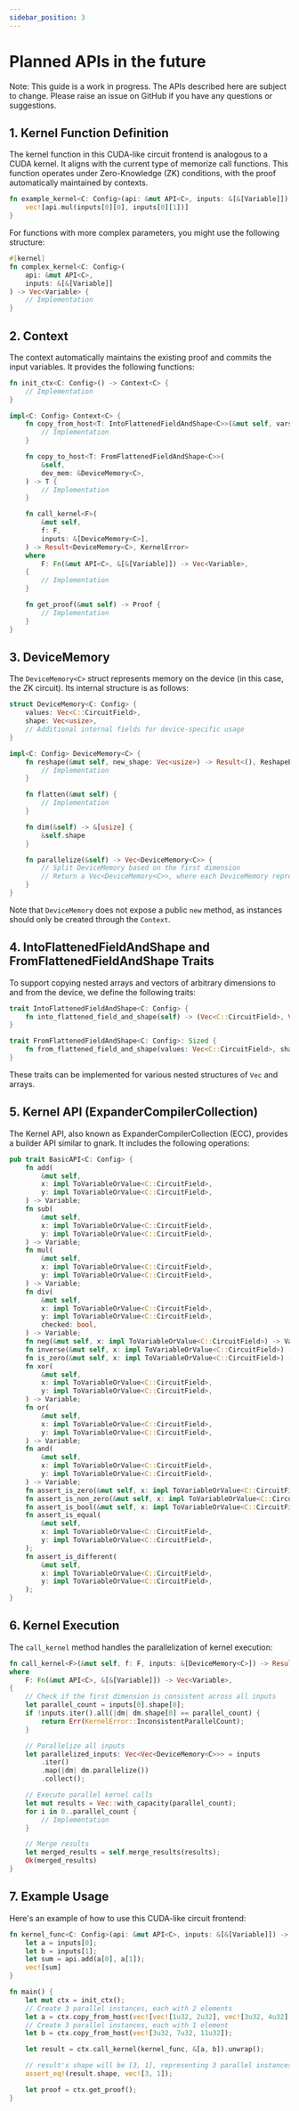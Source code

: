 ```yaml
---
sidebar_position: 3
---
```


# Planned APIs in the future

Note: This guide is a work in progress. The APIs described here are subject to change. Please raise an issue on GitHub if you have any questions or suggestions.

## 1. Kernel Function Definition

The kernel function in this CUDA-like circuit frontend is analogous to a CUDA kernel. It aligns with the current type of memorize call functions. This function operates under Zero-Knowledge (ZK) conditions, with the proof automatically maintained by contexts.

```rust
fn example_kernel<C: Config>(api: &mut API<C>, inputs: &[&[Variable]]) -> Vec<Variable> {
    vec![api.mul(inputs[0][0], inputs[0][1])]
}
```

For functions with more complex parameters, you might use the following structure:

```rust
#[kernel]
fn complex_kernel<C: Config>(
    api: &mut API<C>,
    inputs: &[&[Variable]]
) -> Vec<Variable> {
    // Implementation
}
```

## 2. Context

The context automatically maintains the existing proof and commits the input variables. It provides the following functions:

```rust
fn init_ctx<C: Config>() -> Context<C> {
    // Implementation
}

impl<C: Config> Context<C> {
    fn copy_from_host<T: IntoFlattenedFieldAndShape<C>>(&mut self, vars: T) -> DeviceMemory<C> {
        // Implementation
    }

    fn copy_to_host<T: FromFlattenedFieldAndShape<C>>(
        &self,
        dev_mem: &DeviceMemory<C>,
    ) -> T {
        // Implementation
    }

    fn call_kernel<F>(
        &mut self,
        f: F,
        inputs: &[DeviceMemory<C>],
    ) -> Result<DeviceMemory<C>, KernelError>
    where
        F: Fn(&mut API<C>, &[&[Variable]]) -> Vec<Variable>,
    {
        // Implementation
    }

    fn get_proof(&mut self) -> Proof {
        // Implementation
    }
}
```

## 3. DeviceMemory

The `DeviceMemory<C>` struct represents memory on the device (in this case, the ZK circuit). Its internal structure is as follows:

```rust
struct DeviceMemory<C: Config> {
    values: Vec<C::CircuitField>,
    shape: Vec<usize>,
    // Additional internal fields for device-specific usage
}

impl<C: Config> DeviceMemory<C> {
    fn reshape(&mut self, new_shape: Vec<usize>) -> Result<(), ReshapeError> {
        // Implementation
    }

    fn flatten(&mut self) {
        // Implementation
    }

    fn dim(&self) -> &[usize] {
        &self.shape
    }

    fn parallelize(&self) -> Vec<DeviceMemory<C>> {
        // Split DeviceMemory based on the first dimension
        // Return a Vec<DeviceMemory<C>>, where each DeviceMemory represents a parallel instance
    }
}
```

Note that `DeviceMemory` does not expose a public `new` method, as instances should only be created through the `Context`.

## 4. IntoFlattenedFieldAndShape and FromFlattenedFieldAndShape Traits

To support copying nested arrays and vectors of arbitrary dimensions to and from the device, we define the following traits:

```rust
trait IntoFlattenedFieldAndShape<C: Config> {
    fn into_flattened_field_and_shape(self) -> (Vec<C::CircuitField>, Vec<usize>);
}

trait FromFlattenedFieldAndShape<C: Config>: Sized {
    fn from_flattened_field_and_shape(values: Vec<C::CircuitField>, shape: Vec<usize>) -> Self;
}
```

These traits can be implemented for various nested structures of `Vec` and arrays.

## 5. Kernel API (ExpanderCompilerCollection)

The Kernel API, also known as ExpanderCompilerCollection (ECC), provides a builder API similar to gnark. It includes the following operations:

```rust
pub trait BasicAPI<C: Config> {
    fn add(
        &mut self,
        x: impl ToVariableOrValue<C::CircuitField>,
        y: impl ToVariableOrValue<C::CircuitField>,
    ) -> Variable;
    fn sub(
        &mut self,
        x: impl ToVariableOrValue<C::CircuitField>,
        y: impl ToVariableOrValue<C::CircuitField>,
    ) -> Variable;
    fn mul(
        &mut self,
        x: impl ToVariableOrValue<C::CircuitField>,
        y: impl ToVariableOrValue<C::CircuitField>,
    ) -> Variable;
    fn div(
        &mut self,
        x: impl ToVariableOrValue<C::CircuitField>,
        y: impl ToVariableOrValue<C::CircuitField>,
        checked: bool,
    ) -> Variable;
    fn neg(&mut self, x: impl ToVariableOrValue<C::CircuitField>) -> Variable;
    fn inverse(&mut self, x: impl ToVariableOrValue<C::CircuitField>) -> Variable;
    fn is_zero(&mut self, x: impl ToVariableOrValue<C::CircuitField>) -> Variable;
    fn xor(
        &mut self,
        x: impl ToVariableOrValue<C::CircuitField>,
        y: impl ToVariableOrValue<C::CircuitField>,
    ) -> Variable;
    fn or(
        &mut self,
        x: impl ToVariableOrValue<C::CircuitField>,
        y: impl ToVariableOrValue<C::CircuitField>,
    ) -> Variable;
    fn and(
        &mut self,
        x: impl ToVariableOrValue<C::CircuitField>,
        y: impl ToVariableOrValue<C::CircuitField>,
    ) -> Variable;
    fn assert_is_zero(&mut self, x: impl ToVariableOrValue<C::CircuitField>);
    fn assert_is_non_zero(&mut self, x: impl ToVariableOrValue<C::CircuitField>);
    fn assert_is_bool(&mut self, x: impl ToVariableOrValue<C::CircuitField>);
    fn assert_is_equal(
        &mut self,
        x: impl ToVariableOrValue<C::CircuitField>,
        y: impl ToVariableOrValue<C::CircuitField>,
    );
    fn assert_is_different(
        &mut self,
        x: impl ToVariableOrValue<C::CircuitField>,
        y: impl ToVariableOrValue<C::CircuitField>,
    );
}
```

## 6. Kernel Execution

The `call_kernel` method handles the parallelization of kernel execution:

```rust
fn call_kernel<F>(&mut self, f: F, inputs: &[DeviceMemory<C>]) -> Result<DeviceMemory<C>, KernelError>
where
    F: Fn(&mut API<C>, &[&[Variable]]) -> Vec<Variable>,
{
    // Check if the first dimension is consistent across all inputs
    let parallel_count = inputs[0].shape[0];
    if !inputs.iter().all(|dm| dm.shape[0] == parallel_count) {
        return Err(KernelError::InconsistentParallelCount);
    }

    // Parallelize all inputs
    let parallelized_inputs: Vec<Vec<DeviceMemory<C>>> = inputs
        .iter()
        .map(|dm| dm.parallelize())
        .collect();

    // Execute parallel kernel calls
    let mut results = Vec::with_capacity(parallel_count);
    for i in 0..parallel_count {
        // Implementation
    }

    // Merge results
    let merged_results = self.merge_results(results);
    Ok(merged_results)
}
```

## 7. Example Usage

Here's an example of how to use this CUDA-like circuit frontend:

```rust
fn kernel_func<C: Config>(api: &mut API<C>, inputs: &[&[Variable]]) -> Vec<Variable> {
    let a = inputs[0];
    let b = inputs[1];
    let sum = api.add(a[0], a[1]);
    vec![sum]
}

fn main() {
    let mut ctx = init_ctx();
    // Create 3 parallel instances, each with 2 elements
    let a = ctx.copy_from_host(vec![vec![1u32, 2u32], vec![3u32, 4u32], vec![5u32, 6u32]]);
    // Create 3 parallel instances, each with 1 element
    let b = ctx.copy_from_host(vec![3u32, 7u32, 11u32]);

    let result = ctx.call_kernel(kernel_func, &[a, b]).unwrap();

    // result's shape will be [3, 1], representing 3 parallel instances, each outputting 1 result
    assert_eq!(result.shape, vec![3, 1]);

    let proof = ctx.get_proof();
}
```
